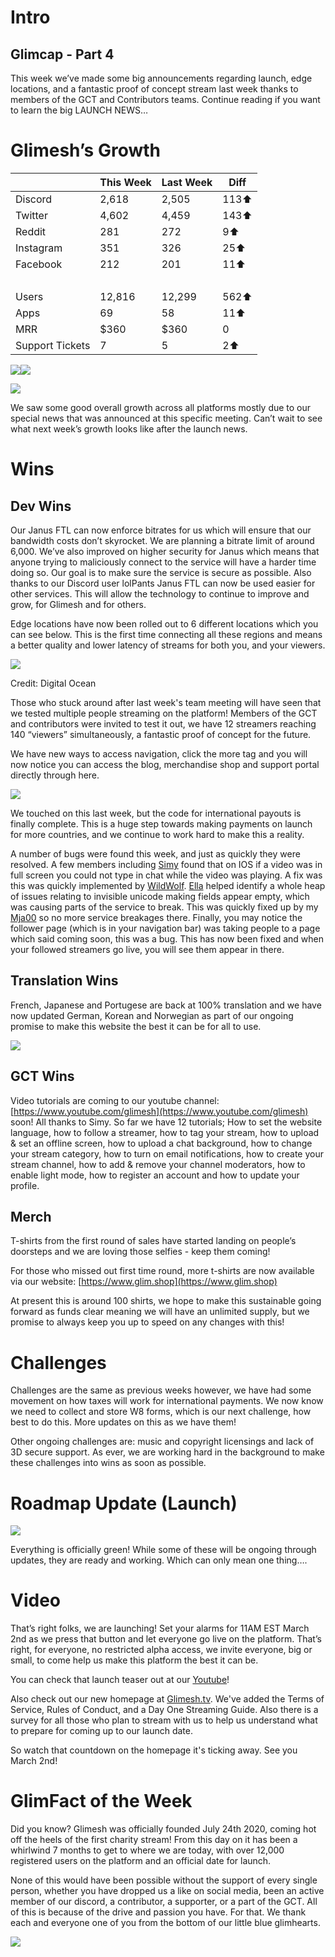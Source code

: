 # Intro

## Glimcap - Part 4

This week we’ve made some big announcements regarding launch, edge locations, and a fantastic proof of concept stream last week thanks to members of the GCT and Contributors teams. Continue reading if you want to learn the big LAUNCH NEWS…

# Glimesh’s Growth


| <br/> | This Week | Last Week | Diff |
| - | - | - | - |
| Discord | 2,618 | 2,505 | 113⬆ |
| Twitter | 4,602 | 4,459 | 143⬆ |
| Reddit | 281 | 272 | 9⬆ |
| Instagram | 351 | 326 | 25⬆ |
| Facebook | 212 | 201 | 11⬆ |
| <br/> | <br/> | <br/> | <br/> |
| Users | 12,816 | 12,299 | 562⬆ |
| Apps | 69 | 58 | 11⬆ |
| MRR | $360 | $360 | 0 |
| Support Tickets | 7 | 5 | 2⬆ |

![](https://lh4.googleusercontent.com/2dblzY9Z1kK8xI3C6zLNjB1y0n9JOpT_ZBK6L7mB2yE0MkEIOvExt0_PI9KQAM1bW5RKB6Ao1bY-ORDq2QyfM9_KaP-TuVbTfarDpk31riNV00G8f0gtTN0hSkaBiDtLTOf7adTm)![](https://lh6.googleusercontent.com/59MVEy55SsYuvTGkZI14Peq1eWQWLK7vCPioXGNxSdRQ7_Q3S_0Ig70oN2ftxLlEHYm2lSBqGpS-s5wnq2Y9BJke3S8s1jJTSpoWUy_5T8hpNGrgWtrg6iMjDS2sRYhTfwflW4mp)

![](https://lh3.googleusercontent.com/i6tjm60XEAVWsSYuSgvIXIaDGXSyfwMn0J_DlmGSUE1lJf4E_eml6TU4u6aBXwNxD3Bwdt04zEKWjMVScwQL0ILNf1E6Gc9X4-bqimNpJhfSE3F_rOuBUlh7rGs5Ns-m3BYZ2Xtb)

We saw some good overall growth across all platforms mostly due to our special news that was announced at this specific meeting. Can’t wait to see what next week’s growth looks like after the launch news.

# Wins

## Dev Wins

Our Janus FTL can now enforce bitrates for us which will ensure that our bandwidth costs don’t skyrocket. We are planning a bitrate limit of around 6,000. We’ve also improved on higher security for Janus which means that anyone trying to maliciously connect to the service will have a harder time doing so. Our goal is to make sure the service is secure as possible. Also thanks to our Discord user lolPants Janus FTL can now be used easier for other services. This will allow the technology to continue to improve and grow, for Glimesh and for others.

Edge locations have now been rolled out to 6 different locations which you can see below. This is the first time connecting all these regions and means a better quality and lower latency of streams for both you, and your viewers.

![](https://lh6.googleusercontent.com/Q8MTnxG9U-fJ8hShX9VhwO-K9qtZswLEGIA9yQoMdZuZZw9vzoNju455kQMah_NtNjipEtyEl6VX5Rvb5drBqGtwfNxvUzM0bEdBCSXcHtVApH8SFF9VWrWaveW0e57qm9MiVIai)

Credit: Digital Ocean

Those who stuck around after last week's team meeting will have seen that we tested multiple people streaming on the platform! Members of the GCT and contributors were invited to test it out, we have 12 streamers reaching 140 “viewers” simultaneously, a fantastic proof of concept for the future.

We have new ways to access navigation, click the more tag and you will now notice you can access the blog, merchandise shop and support portal directly through here.

![](https://lh5.googleusercontent.com/qH5iUDrxQWe_KXgxp96GGl7zBw2JgSLpy-901CfpNx6Su2xgMvwjhLd9lwqlNyIUTWj_QiiH8QxVVVKIs-v1XsiT9eh286l-FDzU5juos14VcjtQEAUx0sRpgYcihO3qZWS2-jqP)

We touched on this last week, but the code for international payouts is finally complete. This is a huge step towards making payments on launch for more countries, and we continue to work hard to make this a reality.

A number of bugs were found this week, and just as quickly they were resolved. A few members including [Simy](https://glimesh.tv/JustSimy/profile) found that on IOS if a video was in full screen you could not type in chat while the video was playing. A fix was this was quickly implemented by [WildWolf](https://glimesh.tv/WildWolf/profile). [Ella](https://glimesh.tv/ella) helped identify a whole heap of issues relating to invisible unicode making fields appear empty, which was causing parts of the service to break. This was quickly fixed up by my [Mja00](https://glimesh.tv/mja00/profile) so no more service breakages there. Finally, you may notice the follower page (which is in your navigation bar) was taking people to a page which said coming soon, this was a bug. This has now been fixed and when your followed streamers go live, you will see them appear in there.

## Translation Wins

French, Japanese and Portugese are back at 100% translation and we have now updated German, Korean and Norwegian as part of our ongoing promise to make this website the best it can be for all to use.

![](https://lh5.googleusercontent.com/A2q4QbUvPOyRZZ9VVLpVOVfiV3SnG7rrxBAKJgLEPWlJRdpUaAvamn9Nj6200eEjma-7ACy7HDjMsOy1n9sPhdn_pxQm1THuFaE-gGSfqW8hQmXEVRvQiuEOCWFi_cZAEy4deWfS)

## GCT Wins

Video tutorials are coming to our youtube channel: [https://www.youtube.com/glimesh](https://www.youtube.com/glimesh) soon! All thanks to Simy. So far we have 12 tutorials; How to set the website language, how to follow a streamer, how to tag your stream, how to upload & set an offline screen, how to upload a chat background, how to change your stream category, how to turn on email notifications, how to create your stream channel, how to add & remove your channel moderators, how to enable light mode, how to register an account and how to update your profile.

## Merch

T-shirts from the first round of sales have started landing on people’s doorsteps and we are loving those selfies - keep them coming!

For those who missed out first time round, more t-shirts are now available via our website: [https://www.glim.shop](https://www.glim.shop)

At present this is around 100 shirts, we hope to make this sustainable going forward as funds clear meaning we will have an unlimited supply, but we promise to always keep you up to speed on any changes with this!

# Challenges

Challenges are the same as previous weeks however, we have had some movement on how taxes will work for international payments. We now know we need to collect and store W8 forms, which is our next challenge, how best to do this. More updates on this as we have them!

Other ongoing challenges are: music and copyright licensings and lack of 3D secure support. As ever, we are working hard in the background to make these challenges into wins as soon as possible.

# Roadmap Update (Launch)

![](https://lh3.googleusercontent.com/HNeZLzYv7klOYg7kcXql4eR_ZDgu4SLUC2ZfEdAC9WeVd-m4D7gfFBcShyta81Fu2WSe7WurvCd_0V9jbuGH6Jgs0U7uj9KgzBz_ivaL7r6I5yeQA75KnztHtKg2uYdy1SscfqzJ)

Everything is officially green! While some of these will be ongoing through updates, they are ready and working. Which can only mean one thing….

# Video

That’s right folks, we are launching! Set your alarms for 11AM EST March 2nd as we press that button and let everyone go live on the platform. That’s right, for everyone, no restricted alpha access, we invite everyone, big or small, to come help us make this platform the best it can be.

You can check that launch teaser out at our [Youtube](https://www.youtube.com/watch?v=OaT6WNctqeU)!

Also check out our new homepage at [Glimesh.tv](https://glimesh.tv). We've added the Terms of Service, Rules of Conduct, and a Day One Streaming Guide. Also there is a survey for all those who plan to stream with us to help us understand what to prepare for coming up to our launch date.

So watch that countdown on the homepage it's ticking away. See you March 2nd!

# GlimFact of the Week

Did you know? Glimesh was officially founded July 24th 2020, coming hot off the heels of the first charity stream! From this day on it has been a whirlwind 7 months to get to where we are today, with over 12,000 registered users on the platform and an official date for launch.

None of this would have been possible without the support of every single person, whether you have dropped us a like on social media, been an active member of our discord, a contributor, a supporter, or a part of the GCT. All of this is because of the drive and passion you have. For that. We thank each and everyone one of you from the bottom of our little blue glimhearts.

![](https://lh4.googleusercontent.com/pbfj20-xz6wmAfGt7V7ZLJhCNPIlzzsnddmnEcwIYpd4ziGlYn7cfa6SxpNdzqMe5kWIZrNqvpn4VcPGBhXPmX5wxMANv6ECvAaHN5ZBN7p_MVQ-2FJFn19aTQQ-ci_awmezb0T8)
